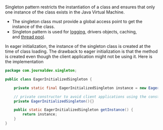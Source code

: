 Singleton pattern restricts the instantiation of a class and ensures that only one instance of the class exists in the Java Virtual Machine.

- The singleton class must provide a global access point to get the instance of the class.
- Singleton pattern is used for [logging](https://www.digitalocean.com/community/tutorials/logger-in-java-logging-example), drivers objects, caching, and [thread pool](https://www.digitalocean.com/community/tutorials/threadpoolexecutor-java-thread-pool-example-executorservice).

In eager initialization, the instance of the singleton class is created at the time of class loading. The drawback to eager initialization is that the method is created even though the client application might not be using it. Here is the implementation

```java
package com.journaldev.singleton;

public class EagerInitializedSingleton {

    private static final EagerInitializedSingleton instance = new EagerInitializedSingleton();

    // private constructor to avoid client applications using the constructor
    private EagerInitializedSingleton(){}

    public static EagerInitializedSingleton getInstance() {
        return instance;
    }
}
```

